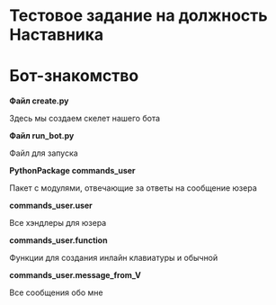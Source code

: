 # Тестовое задание на должность Наставника
# Бот-знакомство
__Файл create.py__

Здесь мы создаем скелет нашего бота

__Файл run_bot.py__ 

Файл для запуска

__PythonPackage commands_user__

Пакет с модулями, отвечающие за ответы на сообщение юзера

__commands_user.user__

Все хэндлеры для юзера

__commands_user.function__

Функции для создания инлайн клавиатуры и обычной

__commands_user.message_from_V__

Все сообщения обо мне
